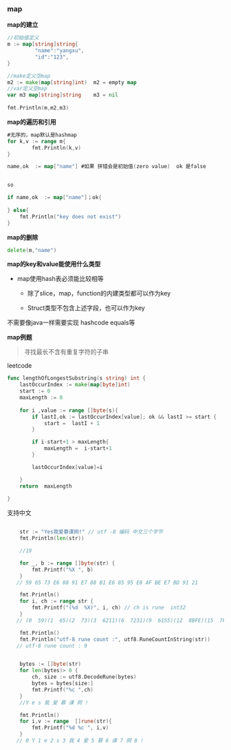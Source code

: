 ### map



**map的建立**

```go
//初始值定义
m := map[string]string{
         "name":"yangxu",
         "id":"123",
}

//make定义空map
m2 := make(map[string]int)  m2 = empty map
//var定义空map
var m3 map[string]string    m3 = nil
	
fmt.Println(m,m2,m3)
```



**map的遍历和引用**

```go
#无序的，map默认是hashmap
for k,v := range m{
		fmt.Println(k,v)
}

name,ok  := map["name"] #如果 拼错会是初始值(zero value)  ok 是false


so

if name,ok  := map["name"]；ok{
    
} else{
    fmt.Println("key does not exist")
}

```



**map的删除**

```go
delete(m,"name")
```

**map的key和value能使用什么类型**

- map使用hash表必须能比较相等

    - 除了slice，map，function的内建类型都可以作为key

    - Struct类型不包含上述字段，也可以作为key


不需要像java一样需要实现 hashcode equals等



**map例题**

> 寻找最长不含有重复字符的子串

leetcode

```go
func lengthOfLongestSubstring(s string) int {
    lastOccurIndex := make(map[byte]int)
	start := 0
	maxLength := 0
	
	for i ,value := range []byte(s){
		if lastI,ok := lastOccurIndex[value]; ok && lastI >= start {
			start =  lastI + 1
		}

		if i-start+1 > maxLength{
			maxLength =  i-start+1
		}

		lastOccurIndex[value]=i

	}
	return  maxLength
   
}
```



支持中文

``` go

	str := "Yes我爱慕课网!" // utf -8 编码 中文三个字节
	fmt.Println(len(str))

    //19

	for _, b := range []byte(str) {
		fmt.Printf("%X ", b)
	}
   // 59 65 73 E6 88 91 E7 88 B1 E6 85 95 E8 AF BE E7 BD 91 21 

	fmt.Println()
	for i, ch := range str {
		fmt.Printf("(%d  %X)", i, ch) // ch is rune  int32
	}
   // (0  59)(1  65)(2  73)(3  6211)(6  7231)(9  6155)(12  8BFE)(15  7F51)(18  21)

	fmt.Println()
	fmt.Println("utf-8 rune count :", utf8.RuneCountInString(str))
   // utf-8 rune count : 9


	bytes := []byte(str)
	for len(bytes)> 0 {
		ch, size := utf8.DecodeRune(bytes)
		bytes = bytes[size:]
		fmt.Printf("%c ",ch)
	}
    //Y e s 我 爱 慕 课 网 ! 

	fmt.Println()
	for i,v := range  []rune(str){
		fmt.Printf("%d %c ", i,v)
	}
   // 0 Y 1 e 2 s 3 我 4 爱 5 慕 6 课 7 网 8 ! 
```




































